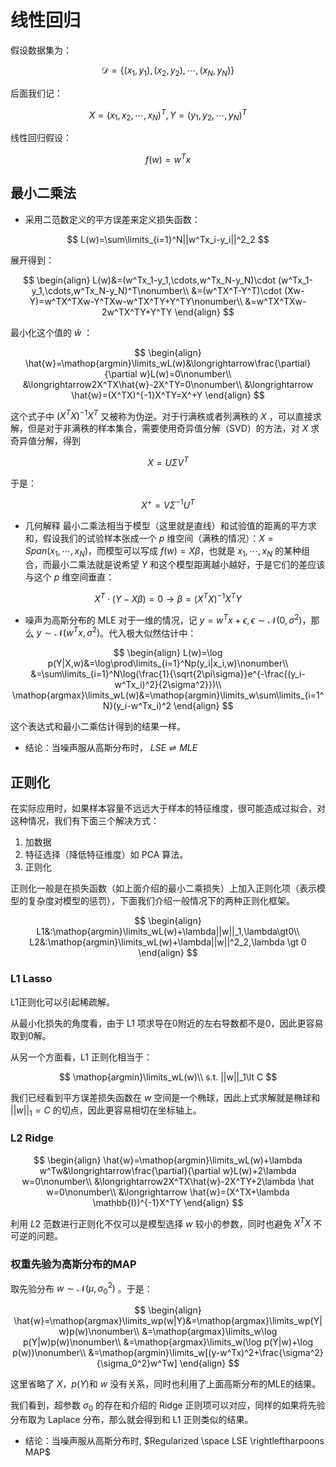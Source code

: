 # 线性回归

假设数据集为：

$$
\mathcal{D}=\{(x_1, y_1),(x_2, y_2),\cdots,(x_N, y_N)\}
$$

后面我们记：

$$
X=(x_1,x_2,\cdots,x_N)^T,Y=(y_1,y_2,\cdots,y_N)^T
$$

线性回归假设：

$$
f(w)=w^Tx
$$

## 最小二乘法

* 采用二范数定义的平方误差来定义损失函数：

$$
L(w)=\sum\limits_{i=1}^N||w^Tx_i-y_i||^2_2
$$

展开得到：

$$
\begin{align}
L(w)&=(w^Tx_1-y_1,\cdots,w^Tx_N-y_N)\cdot (w^Tx_1-y_1,\cdots,w^Tx_N-y_N)^T\nonumber\\
&=(w^TX^T-Y^T)\cdot (Xw-Y)=w^TX^TXw-Y^TXw-w^TX^TY+Y^TY\nonumber\\
&=w^TX^TXw-2w^TX^TY+Y^TY
\end{align}
$$

最小化这个值的 $ \hat{w}$ ：

$$
\begin{align}
\hat{w}=\mathop{argmin}\limits_wL(w)&\longrightarrow\frac{\partial}{\partial w}L(w)=0\nonumber\\
&\longrightarrow2X^TX\hat{w}-2X^TY=0\nonumber\\
&\longrightarrow \hat{w}=(X^TX)^{-1}X^TY=X^+Y
\end{align}
$$

这个式子中 $(X^TX)^{-1}X^T$ 又被称为伪逆。对于行满秩或者列满秩的 $X$ ，可以直接求解，但是对于非满秩的样本集合，需要使用奇异值分解（SVD）的方法，对 $X$ 求奇异值分解，得到

$$
X=U\Sigma V^T
$$

于是：

$$
X^+=V\Sigma^{-1}U^T
$$


* 几何解释
最小二乘法相当于模型（这里就是直线）和试验值的距离的平方求和，假设我们的试验样本张成一个 $p$ 维空间（满秩的情况）：$X=Span(x_1,\cdots,x_N)$，而模型可以写成 $f(w)=X\beta$，也就是 $x_1,\cdots,x_N$ 的某种组合，而最小二乘法就是说希望 $Y$ 和这个模型距离越小越好，于是它们的差应该与这个 $p$ 维空间垂直：

$$
X^T\cdot(Y-X\beta)=0\longrightarrow\beta=(X^TX)^{-1}X^TY
$$

* 噪声为高斯分布的 MLE
对于一维的情况，记 $y=w^Tx+\epsilon,\epsilon\sim\mathcal{N}(0,\sigma^2)$，那么 $y\sim\mathcal{N}(w^Tx,\sigma^2)$。代入极大似然估计中：

$$
\begin{align}
L(w)=\log p(Y|X,w)&=\log\prod\limits_{i=1}^Np(y_i|x_i,w)\nonumber\\
&=\sum\limits_{i=1}^N\log(\frac{1}{\sqrt{2\pi\sigma}}e^{-\frac{(y_i-w^Tx_i)^2}{2\sigma^2}})\\
\mathop{argmax}\limits_wL(w)&=\mathop{argmin}\limits_w\sum\limits_{i=1^N}(y_i-w^Tx_i)^2
\end{align}
$$

这个表达式和最小二乘估计得到的结果一样。

* 结论：当噪声服从高斯分布时， $LSE \rightleftharpoons MLE$

## 正则化
在实际应用时，如果样本容量不远远大于样本的特征维度，很可能造成过拟合，对这种情况，我们有下面三个解决方式：

1.  加数据
2.  特征选择（降低特征维度）如 PCA 算法。
3.  正则化

正则化一般是在损失函数（如上面介绍的最小二乘损失）上加入正则化项（表示模型的复杂度对模型的惩罚），下面我们介绍一般情况下的两种正则化框架。

$$
\begin{align}
L1&:\mathop{argmin}\limits_wL(w)+\lambda||w||_1,\lambda\gt0\\
L2&:\mathop{argmin}\limits_wL(w)+\lambda||w||^2_2,\lambda \gt 0
\end{align}
$$

### L1 Lasso

L1正则化可以引起稀疏解。

从最小化损失的角度看，由于 L1 项求导在0附近的左右导数都不是0，因此更容易取到0解。

从另一个方面看，L1 正则化相当于：

$$
\mathop{argmin}\limits_wL(w)\\
s.t. ||w||_1\lt C
$$

我们已经看到平方误差损失函数在 $w$ 空间是一个椭球，因此上式求解就是椭球和 $||w||_1=C$ 的切点，因此更容易相切在坐标轴上。

### L2 Ridge

$$
\begin{align}
\hat{w}=\mathop{argmin}\limits_wL(w)+\lambda w^Tw&\longrightarrow\frac{\partial}{\partial w}L(w)+2\lambda w=0\nonumber\\
&\longrightarrow2X^TX\hat{w}-2X^TY+2\lambda \hat w=0\nonumber\\
&\longrightarrow \hat{w}=(X^TX+\lambda \mathbb{I})^{-1}X^TY
\end{align}
$$

利用 $L2$ 范数进行正则化不仅可以是模型选择 $w$ 较小的参数，同时也避免 $X^TX$ 不可逆的问题。

### 权重先验为高斯分布的MAP
取先验分布 $w\sim\mathcal{N}(\mu,\sigma_0^2)$ 。于是： 

$$
\begin{align}
\hat{w}=\mathop{argmax}\limits_wp(w|Y)&=\mathop{argmax}\limits_wp(Y|w)p(w)\nonumber\\
&=\mathop{argmax}\limits_w\log p(Y|w)p(w)\nonumber\\
&=\mathop{argmax}\limits_w(\log p(Y|w)+\log p(w))\nonumber\\
&=\mathop{argmin}\limits_w[(y-w^Tx)^2+\frac{\sigma^2}{\sigma_0^2}w^Tw]
\end{align}
$$

这里省略了 $X$，$p(Y)$和 $w$ 没有关系，同时也利用了上面高斯分布的MLE的结果。

我们看到，超参数 $\sigma_0$ 的存在和介绍的 Ridge 正则项可以对应，同样的如果将先验分布取为 Laplace 分布，那么就会得到和 L1 正则类似的结果。
* 结论：当噪声服从高斯分布时, $Regularized \space LSE \rightleftharpoons MAP$ 